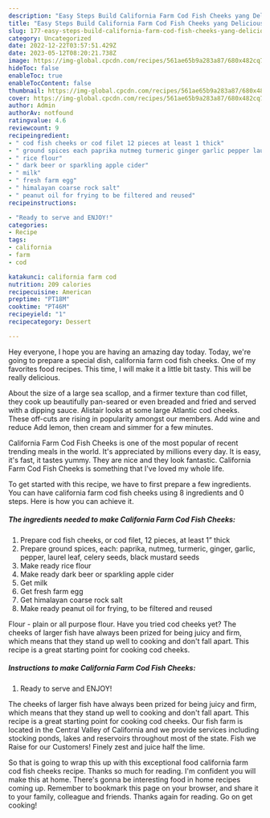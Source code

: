 ```yaml
---
description: "Easy Steps Build California Farm Cod Fish Cheeks yang Delicious}"
title: "Easy Steps Build California Farm Cod Fish Cheeks yang Delicious}"
slug: 177-easy-steps-build-california-farm-cod-fish-cheeks-yang-delicious
category: Uncategorized
date: 2022-12-22T03:57:51.429Z
date: 2023-05-12T08:20:21.738Z
image: https://img-global.cpcdn.com/recipes/561ae65b9a283a87/680x482cq70/california-farm-cod-fish-cheeks-recipe-main-photo.jpg
hideToc: false
enableToc: true
enableTocContent: false
thumbnail: https://img-global.cpcdn.com/recipes/561ae65b9a283a87/680x482cq70/california-farm-cod-fish-cheeks-recipe-main-photo.jpg
cover: https://img-global.cpcdn.com/recipes/561ae65b9a283a87/680x482cq70/california-farm-cod-fish-cheeks-recipe-main-photo.jpg
author: Admin
authorAv: notfound
ratingvalue: 4.6
reviewcount: 9
recipeingredient:
- " cod fish cheeks or cod filet 12 pieces at least 1 thick"
- " ground spices each paprika nutmeg turmeric ginger garlic pepper laurel leaf celery seeds black mustard seeds"
- " rice flour"
- " dark beer or sparkling apple cider"
- " milk"
- " fresh farm egg"
- " himalayan coarse rock salt"
- " peanut oil for frying to be filtered and reused"
recipeinstructions:

- "Ready to serve and ENJOY!"
categories:
- Recipe
tags:
- california
- farm
- cod

katakunci: california farm cod 
nutrition: 209 calories
recipecuisine: American
preptime: "PT18M"
cooktime: "PT46M"
recipeyield: "1"
recipecategory: Dessert

---
```



Hey everyone, I hope you are having an amazing day today. Today, we're going to prepare a special dish, california farm cod fish cheeks. One of my favorites food recipes. This time, I will make it a little bit tasty. This will be really delicious.

About the size of a large sea scallop, and a firmer texture than cod fillet, they cook up beautifully pan-seared or even breaded and fried and served with a dipping sauce. Alistair looks at some large Atlantic cod cheeks. These off-cuts are rising in popularity amongst our members. Add wine and reduce Add lemon, then cream and simmer for a few minutes.

California Farm Cod Fish Cheeks is one of the most popular of recent trending meals in the world. It's appreciated by millions every day. It is easy, it's fast, it tastes yummy. They are nice and they look fantastic. California Farm Cod Fish Cheeks is something that I've loved my whole life.


To get started with this recipe, we have to first prepare a few ingredients. You can have california farm cod fish cheeks using 8 ingredients and 0 steps. Here is how you can achieve it.

<!--inarticleads1-->

##### The ingredients needed to make California Farm Cod Fish Cheeks:

1. Prepare  cod fish cheeks, or cod filet, 12 pieces, at least 1” thick
1. Prepare  ground spices, each: paprika, nutmeg, turmeric, ginger, garlic, pepper, laurel leaf, celery seeds, black mustard seeds
1. Make ready  rice flour
1. Make ready  dark beer or sparkling apple cider
1. Get  milk
1. Get  fresh farm egg
1. Get  himalayan coarse rock salt
1. Make ready  peanut oil for frying, to be filtered and reused


Flour - plain or all purpose flour. Have you tried cod cheeks yet? The cheeks of larger fish have always been prized for being juicy and firm, which means that they stand up well to cooking and don&#39;t fall apart. This recipe is a great starting point for cooking cod cheeks. 

<!--inarticleads2-->

##### Instructions to make California Farm Cod Fish Cheeks:


1. Ready to serve and ENJOY!

The cheeks of larger fish have always been prized for being juicy and firm, which means that they stand up well to cooking and don&#39;t fall apart. This recipe is a great starting point for cooking cod cheeks. Our fish farm is located in the Central Valley of California and we provide services including stocking ponds, lakes and reservoirs throughout most of the state. Fish we Raise for our Customers! Finely zest and juice half the lime. 

So that is going to wrap this up with this exceptional food california farm cod fish cheeks recipe. Thanks so much for reading. I'm confident you will make this at home. There's gonna be interesting food in home recipes coming up. Remember to bookmark this page on your browser, and share it to your family, colleague and friends. Thanks again for reading. Go on get cooking!
